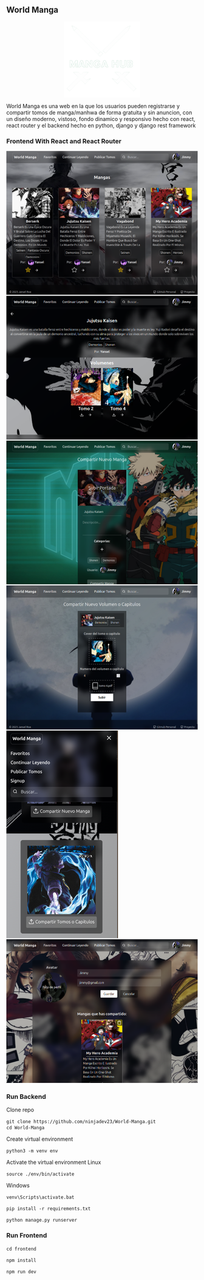 ## World Manga
<div style="display:flex;justify-content:center">
    <img src="./frontend/public/icono.webp" alt="World Manga" width="200"/>
</div>

World Manga es una web en la que los usuarios pueden registrarse y compartir tomos de manga/manhwa de forma gratuita y sin anuncion, con un diseño moderno, vistoso, fondo dinamico y responsivo hecho con react, react router y el backend hecho en python, django y django rest framework

### Frontend With React and React Router
![Example](/ScreenshotOne.png)
![Example](/ScreenshotTwo.png)
![Example](/ScreenshotThree.png)
![Example](/ScreenshotFour.png)
![Example](/ScreenshotFive.png)
![Example](/ScreenshotSix.png)

### Run Backend
Clone repo
```
git clone https://github.com/ninjadev23/World-Manga.git
cd World-Manga
```
Create virtual environment
```
python3 -m venv env
```
Activate the virtual environment
Linux
```
source ./env/bin/activate
```
Windows 
```
venv\Scripts\activate.bat
```
```
pip install -r requirements.txt
```
```
python manage.py runserver
```

### Run Frontend
```
cd frontend
```
```
npm install
```
```
npm run dev
```